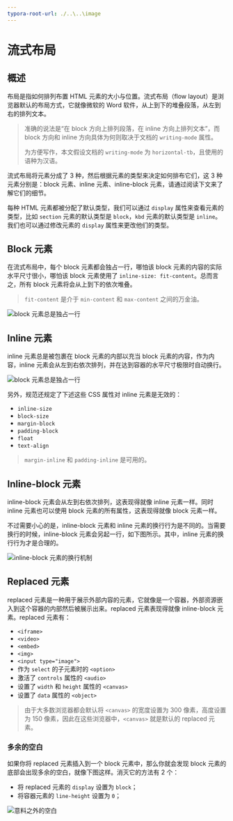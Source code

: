 ```yaml
---
typora-root-url: ./..\..\image
---
```


# 流式布局

## 概述

布局是指如何排列布置 HTML 元素的大小与位置。流式布局（flow layout）是浏览器默认的布局方式，它就像微软的 Word 软件，从上到下的堆叠段落，从左到右的排列文本。

> 准确的说法是“在 block 方向上排列段落，在 inline 方向上排列文本”，而 block 方向和 inline 方向具体为何则取决于文档的 `writing-mode` 属性。
>
> 为方便写作，本文假设文档的 `writing-mode` 为 `horizontal-tb`，且使用的语种为汉语。

流式布局将元素分成了 3 种，然后根据元素的类型来决定如何排布它们，这 3 种元素分别是：block 元素、inline 元素、inline-block 元素，请通过阅读下文来了解它们的细节。

每种 HTML 元素都被分配了默认类型，我们可以通过 `display` 属性来查看元素的类型，比如 `section` 元素的默认类型是 `block`，`kbd` 元素的默认类型是 `inline`。我们也可以通过修改元素的 `display` 属性来更改他们的类型。

## Block 元素

在流式布局中，每个 block 元素都会独占一行，哪怕该 block 元素的内容的实际水平尺寸很小，哪怕该 block 元素使用了 `inline-size: fit-content`。总而言之，所有 block 元素将会从上到下的依次堆叠。

> `fit-content` 是介于 `min-content` 和 `max-content` 之间的万金油。

![block 元素总是独占一行](/css/flow-layout/block-element.png)

## Inline 元素

inline 元素总是被包裹在 block 元素的内部以充当 block 元素的内容，作为内容，inline 元素会从左到右依次排列，并在达到容器的水平尺寸极限时自动换行。

![block 元素总是独占一行](/css/flow-layout/inline-element.png)

另外，规范还规定了下述这些 CSS 属性对 inline 元素是无效的：

- `inline-size`
- `block-size`
- `margin-block`
- `padding-block`
- `float`
- `text-align`

> `margin-inline` 和 `padding-inline` 是可用的。

## Inline-block 元素

inline-block 元素会从左到右依次排列，这表现得就像 inline 元素一样。同时 inline 元素也可以使用 block 元素的所有属性，这表现得就像 block 元素一样。

不过需要小心的是，inline-block 元素和 inline 元素的换行行为是不同的。当需要换行的时候，inline-block 元素会另起一行，如下图所示。其中，inline 元素的换行行为才是合理的。

![inline-block 元素的换行机制](/css/flow-layout/inline-block-element.png)

## Replaced 元素

replaced 元素是一种用于展示外部内容的元素，它就像是一个容器，外部资源嵌入到这个容器的内部然后被展示出来。replaced 元素表现得就像 inline-block 元素。replaced 元素有：

- `<iframe>`
- `<video>`
- `<embed>`
- `<img>`
- `<input type="image">`
- 作为 `select` 的子元素时的 `<option>`
- 激活了 `controls` 属性的 `<audio>`
- 设置了 `width` 和 `height` 属性的 `<canvas>`
- 设置了 `data` 属性的 `<object>`

> 由于大多数浏览器都会默认将 `<canvas>` 的宽度设置为 300 像素，高度设置为 150 像素，因此在这些浏览器中，`<canvas>` 就是默认的 replaced 元素。

### 多余的空白

如果你将 replaced 元素插入到一个 block 元素中，那么你就会发现 block 元素的底部会出现多余的空白，就像下图这样。消灭它的方法有 2 个：

- 将 replaced 元素的 `display` 设置为 `block`；
- 将容器元素的 `line-height` 设置为 `0`；

![意料之外的空白](/css/flow-layout/unexpected-space.png)
